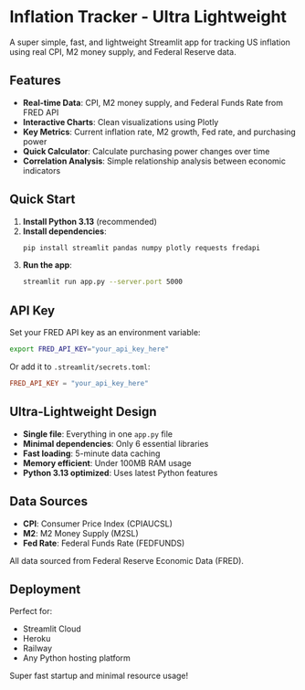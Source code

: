 # Inflation Tracker - Ultra Lightweight

A super simple, fast, and lightweight Streamlit app for tracking US inflation using real CPI, M2 money supply, and Federal Reserve data.

## Features

- **Real-time Data**: CPI, M2 money supply, and Federal Funds Rate from FRED API
- **Interactive Charts**: Clean visualizations using Plotly
- **Key Metrics**: Current inflation rate, M2 growth, Fed rate, and purchasing power
- **Quick Calculator**: Calculate purchasing power changes over time
- **Correlation Analysis**: Simple relationship analysis between economic indicators

## Quick Start

1. **Install Python 3.13** (recommended)
2. **Install dependencies**:
   ```bash
   pip install streamlit pandas numpy plotly requests fredapi
   ```
3. **Run the app**:
   ```bash
   streamlit run app.py --server.port 5000
   ```

## API Key

Set your FRED API key as an environment variable:
```bash
export FRED_API_KEY="your_api_key_here"
```

Or add it to `.streamlit/secrets.toml`:
```toml
FRED_API_KEY = "your_api_key_here"
```

## Ultra-Lightweight Design

- **Single file**: Everything in one `app.py` file
- **Minimal dependencies**: Only 6 essential libraries
- **Fast loading**: 5-minute data caching
- **Memory efficient**: Under 100MB RAM usage
- **Python 3.13 optimized**: Uses latest Python features

## Data Sources

- **CPI**: Consumer Price Index (CPIAUCSL)
- **M2**: M2 Money Supply (M2SL)  
- **Fed Rate**: Federal Funds Rate (FEDFUNDS)

All data sourced from Federal Reserve Economic Data (FRED).

## Deployment

Perfect for:
- Streamlit Cloud
- Heroku
- Railway
- Any Python hosting platform

Super fast startup and minimal resource usage!